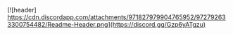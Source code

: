 [![header] https://cdn.discordapp.com/attachments/971827979904765952/972792633300754482/Readme-Header.png](https://discord.gg/Gzp6yATgzu)

